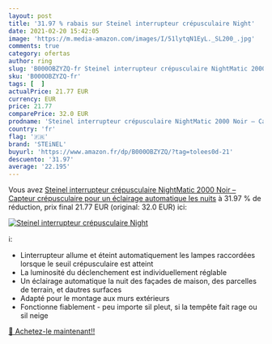 ```yaml
---
layout: post
title: '31.97 % rabais sur Steinel interrupteur crépusculaire Night'
date: 2021-02-20 15:42:05
image: 'https://m.media-amazon.com/images/I/51lytqN1EyL._SL200_.jpg'
comments: true
category: ofertas
author: ring
slug: 'B000OBZYZQ-fr Steinel interrupteur crépusculaire NightMatic 2000 Noir –...'
sku: 'B000OBZYZQ-fr'
tags: [  ]
actualPrice: 21.77 EUR
currency: EUR
price: 21.77
comparePrice: 32.0 EUR
prodname: 'Steinel interrupteur crépusculaire NightMatic 2000 Noir – Capteur crépusculaire pour un éclairage automatique les nuits'
country: 'fr'
flag: '🇫🇷'
brand: 'STEiNEL'
buyurl: 'https://www.amazon.fr/dp/B000OBZYZQ/?tag=tolees0d-21'
descuento: '31.97'
average: '22.195'
---
```


Vous avez [Steinel interrupteur crépusculaire NightMatic 2000 Noir – Capteur crépusculaire pour un éclairage automatique les nuits](https://www.amazon.fr/dp/B000OBZYZQ/?tag=tolees0d-21)  à  31.97 % de réduction, prix final  21.77 EUR (original: 32.0 EUR) ici:

[![Steinel interrupteur crépusculaire Night](https://m.media-amazon.com/images/I/51lytqN1EyL._SL200_.jpg)](https://www.amazon.fr/dp/B000OBZYZQ/?tag=tolees0d-21)

ℹ️:

- Linterrupteur allume et éteint automatiquement les lampes raccordées lorsque le seuil crépusculaire est atteint
- La luminosité du déclenchement est individuellement réglable
- Un éclairage automatique la nuit des façades de maison, des parcelles de terrain, et dautres surfaces
- Adapté pour le montage aux murs extérieurs
- Fonctionne fiablement - peu importe sil pleut, si la tempête fait rage ou sil neige

[🛒 Achetez-le maintenant!!](https://www.amazon.fr/dp/B000OBZYZQ/?tag=tolees0d-21)
